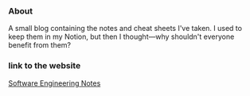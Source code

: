 ### About

A small blog containing the notes and cheat sheets I've taken. I used to keep them in my Notion, but then I thought—why shouldn't everyone benefit from them?

### link to the website
[Software Engineering Notes](https://alae-touba.github.io/software-engineering-notes/)
